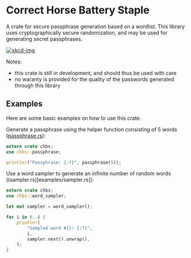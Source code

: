 # Correct Horse Battery Staple
A crate for secure passphrase generation based on a wordlist.
This library uses cryptographically secure randomization, and may be used
for generating secret passphrases.

[![xkcd-img]][xkcd]

Notes:
* this crate is still in development, and should thus be used with care
* no waranty is provided for the quality of the passwords generated
  through this library

[xkcd]: https://xkcd.com/936/
[xkcd-img]: https://imgs.xkcd.com/comics/password_strength.png

## Examples
Here are some basic examples on how to use this crate.

Generate a passphrase using the helper function consisting of 5 words
([passphrase.rs](examples/passphrase.rs)):

```rust
extern crate chbs;
use chbs::passphrase;

println!("Passphrase: {:?}", passphrase(5));
```

Use a word sampler to generate an infinite number of random words
((sampler.rs)[examples/sampler.rs]):

```rust
extern crate chbs;
use chbs::word_sampler;

let mut sampler = word_sampler();

for i in 0..8 {
    println!(
        "Sampled word #{}: {:?}",
        i,
        sampler.next().unwrap(),
    );
}
```
